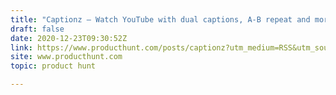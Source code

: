 ```yaml
---
title: "Captionz — Watch YouTube with dual captions, A-B repeat and more"
draft: false
date: 2020-12-23T09:30:52Z
link: https://www.producthunt.com/posts/captionz?utm_medium=RSS&utm_source=hune
site: www.producthunt.com
topic: product hunt  

---
```

